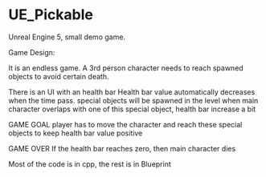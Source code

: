 # UE_Pickable
Unreal Engine 5, small demo game. 

Game Design:

It is an endless game. 
A 3rd person character needs to reach spawned objects to avoid certain death.

There is an UI with an health bar
Health bar value automatically decreases when the time pass.
special objects will be spawned in the level
when main character overlaps with one of this special object, health bar increase a bit

GAME GOAL
player has to move the character and reach these special objects to keep health bar value positive 

GAME OVER
If the health bar reaches zero, then main character dies


Most of the code is in cpp, the rest is in Blueprint
